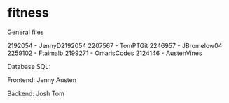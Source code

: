 # fitness
General files

2192054 - JennyD2192054
2207567 - TomPTGit
2246957 - JBromelow04
2259102 - Ftaimalb
2199271 - OmarisCodes
2124146 - AustenVines

Database SQL:


Frontend:
Jenny
Austen

Backend:
Josh
Tom
